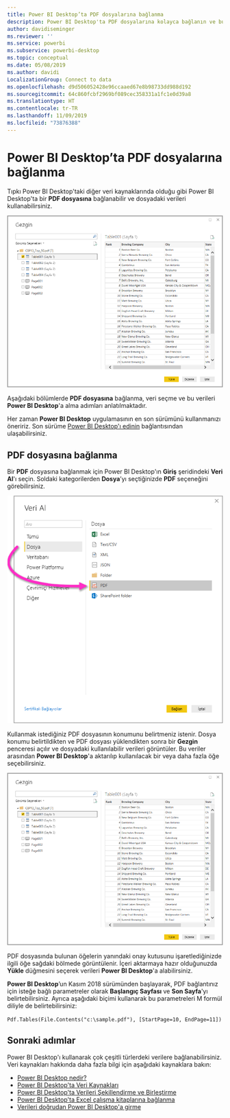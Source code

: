 ```yaml
---
title: Power BI Desktop’ta PDF dosyalarına bağlanma
description: Power BI Desktop'ta PDF dosyalarına kolayca bağlanın ve bu dosyaları kullanın
author: davidiseminger
ms.reviewer: ''
ms.service: powerbi
ms.subservice: powerbi-desktop
ms.topic: conceptual
ms.date: 05/08/2019
ms.author: davidi
LocalizationGroup: Connect to data
ms.openlocfilehash: d9d506052428e96ccaaed67e8b98733dd988d192
ms.sourcegitcommit: 64c860fcbf2969bf089cec358331a1fc1e0d39a8
ms.translationtype: HT
ms.contentlocale: tr-TR
ms.lasthandoff: 11/09/2019
ms.locfileid: "73876388"
---
```

# <a name="connect-to-a-pdf-file-in-power-bi-desktop"></a>Power BI Desktop’ta PDF dosyalarına bağlanma
Tıpkı Power BI Desktop'taki diğer veri kaynaklarında olduğu gibi Power BI Desktop'ta bir **PDF dosyasına** bağlanabilir ve dosyadaki verileri kullanabilirsiniz.

![PDF dosyalarındaki verilere bağlanma](media/desktop-connect-pdf/connect-pdf-04.png)

Aşağıdaki bölümlerde **PDF dosyasına** bağlanma, veri seçme ve bu verileri **Power BI Desktop**'a alma adımları anlatılmaktadır.

Her zaman **Power BI Desktop** uygulamasının en son sürümünü kullanmanızı öneririz. Son sürüme [Power BI Desktop'ı edinin](desktop-get-the-desktop.md) bağlantısından ulaşabilirsiniz. 

## <a name="connect-to-a-pdf-file"></a>PDF dosyasına bağlanma
Bir **PDF** dosyasına bağlanmak için Power BI Desktop'ın **Giriş** şeridindeki **Veri Al**'ı seçin. Soldaki kategorilerden **Dosya**’yı seçtiğinizde **PDF** seçeneğini görebilirsiniz.

![Veri Al menüsünden PDF'i seçme](media/desktop-connect-pdf/connect-pdf-01.png)

Kullanmak istediğiniz PDF dosyasının konumunu belirtmeniz istenir. Dosya konumu belirtildikten ve PDF dosyası yüklendikten sonra bir **Gezgin** penceresi açılır ve dosyadaki kullanılabilir verileri görüntüler. Bu veriler arasından **Power BI Desktop**'a aktarılıp kullanılacak bir veya daha fazla öğe seçebilirsiniz.

![PDF dosyalarındaki verilere bağlanma](media/desktop-connect-pdf/connect-pdf-04.png)

PDF dosyasında bulunan öğelerin yanındaki onay kutusunu işaretlediğinizde ilgili öğe sağdaki bölmede görüntülenir. İçeri aktarmaya hazır olduğunuzda **Yükle** düğmesini seçerek verileri **Power BI Desktop**'a alabilirsiniz.

**Power BI Desktop**’un Kasım 2018 sürümünden başlayarak, PDF bağlantınız için isteğe bağlı parametreler olarak **Başlangıç Sayfası** ve **Son Sayfa**'yı belirtebilirsiniz. Ayrıca aşağıdaki biçimi kullanarak bu parametreleri M formül diliyle de belirtebilirsiniz:

`Pdf.Tables(File.Contents("c:\sample.pdf"), [StartPage=10, EndPage=11])`


## <a name="next-steps"></a>Sonraki adımlar
Power BI Desktop'ı kullanarak çok çeşitli türlerdeki verilere bağlanabilirsiniz. Veri kaynakları hakkında daha fazla bilgi için aşağıdaki kaynaklara bakın:

* [Power BI Desktop nedir?](desktop-what-is-desktop.md)
* [Power BI Desktop'ta Veri Kaynakları](desktop-data-sources.md)
* [Power BI Desktop'ta Verileri Şekillendirme ve Birleştirme](desktop-shape-and-combine-data.md)
* [Power BI Desktop'ta Excel çalışma kitaplarına bağlanma](desktop-connect-excel.md)   
* [Verileri doğrudan Power BI Desktop'a girme](desktop-enter-data-directly-into-desktop.md)   

